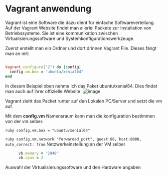 # Vagrant anwendung

Vagrant ist eine Software die dazu dient für einfache Softwareverteilung. Auf der Vagrant Website findet man allerlei Packete zur Installation von Betriebssysteme. Sie ist eine kommunikation zwischen Virtualisierungssoftware und Systemkonfigurationswerkzeuge. 

Zuerst erstellt man ein Ordner und dort drinnen Vagrant File. Dieses fängt man an mit:

```ruby

Vagrant.configure("2") do |config|
  config.vm.box = "ubuntu/xenial64"
end

```

In diesem Beispiel oben nehme ich das Paket ubuntu/xenial64.
Dies findet man auch auf ihrer offizielle Website:
![image](https://user-images.githubusercontent.com/89509863/133934602-d33b479a-b156-4f5d-96eb-6cb683dfa686.png)

Vagrant zieht das Packet runter auf den Lokalen PC/Server und setzt die vm auf.

Mit dem **config.vm** Namensraum kann man die konfiguration bestimmen von der vm selber.


```ruby config.vm.box = "ubuntu/xenial64" ``` 

```ruby config.vm.network "forwarded_port", guest:80, host:8080, auto_correct: true``` Netzwerkeinstellung an der VM selber

```ruby config.vm.provider "virtualbox" do |vb|
      vb.memory = "2048"
      vb.cpus = 2
``` 
Auswahl der Virtualisierungssoftware und den Hardware angaben
